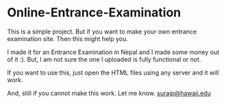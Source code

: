 # Online-Entrance-Examination


This is a simple project. But if you want to make your own entrance examination site. Then this might help you.

I made it for an Entrance Examination in Nepal and I made some money out of it :). But, I am not sure the one I uploaded is fully functional or not.

If you want to use this, just open the HTML files using any server and it will work.

And, still if you cannot make this work. Let me know. surajp@hawaii.edu
